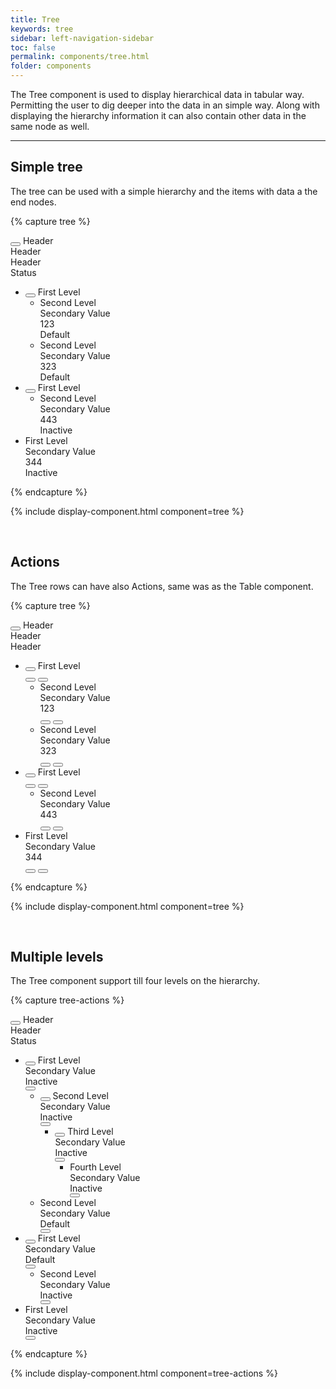 ```yaml
---
title: Tree
keywords: tree
sidebar: left-navigation-sidebar
toc: false
permalink: components/tree.html
folder: components
---
```


The Tree component is used to display hierarchical data in tabular way. Permitting the user to dig deeper into the data in an simple way. Along with displaying the hierarchy information it can also contain other data in the same node as well.

<hr/>

## Simple tree

The tree can be used with a simple hierarchy and the items with data a the end nodes.

{% capture tree %}
<div class="fd-tree fd-tree--header">
    <div class="fd-tree__row fd-tree__row--header">
        <div class="fd-tree__col fd-tree__col--control">
            <button class="fd-tree__control" aria-label="Expand all" aria-controls="q3gqJ609" aria-pressed="false"></button>
            Header
        </div>
        <div class="fd-tree__col">
            Header
        </div>
        <div class="fd-tree__col">
            Header
        </div>
        <div class="fd-tree__col">
            Status
        </div>
    </div>
</div>
<ul class="fd-tree" id="q3gqJ609" role="tree">
    <li class="fd-tree__item" role="treeitem" id="wcPvE475" aria-expanded="false">
        <div class="fd-tree__row">
            <div class="fd-tree__col fd-tree__col--control">
                <button class="fd-tree__control" aria-label="Expand" aria-controls="wcPvE475" aria-pressed="false"></button>
                <a class="fd-has-font-weight-semi">First Level</a>
            </div>
        </div>
        <ul class="fd-tree__group fd-tree__group--sublevel-1 is-hidden" role="group" aria-hidden="true">
            <li class="fd-tree__item" role="treeitem">
                <div class="fd-tree__row">
                    <div class="fd-tree__col fd-tree__col--control">
                       Second Level
                    </div>
                    <div class="fd-tree__col">
                        Secondary Value
                    </div>
                    <div class="fd-tree__col">
                        123
                    </div>
                    <div class="fd-tree__col">
                        <span class="fd-label">
                            Default
                        </span>
                    </div>
                </div>
            </li>
            <li class="fd-tree__item" role="treeitem">
                <div class="fd-tree__row">
                    <div class="fd-tree__col fd-tree__col--control">
                        Second Level
                    </div>
                    <div class="fd-tree__col">
                        Secondary Value
                    </div>
                    <div class="fd-tree__col">
                        323
                    </div>
                    <div class="fd-tree__col">
                        <span class="fd-label">
                            Default
                        </span>
                    </div>
                </div>
            </li>
        </ul>
    </li>
    <li class="fd-tree__item" role="treeitem" id="to6w3377" aria-expanded="false">
        <div class="fd-tree__row">
            <div class="fd-tree__col fd-tree__col--control">
                <button class="fd-tree__control" aria-label="Expand" aria-controls="to6w3377" aria-pressed="false"></button>
                <a class="fd-has-font-weight-semi">First Level</a>
            </div>
        </div>
        <ul class="fd-tree__group fd-tree__group--sublevel-1 is-hidden" role="group" aria-hidden="true">
            <li class="fd-tree__item" role="treeitem">
                <div class="fd-tree__row">
                    <div class="fd-tree__col fd-tree__col--control">
                        Second Level
                    </div>
                    <div class="fd-tree__col">
                        Secondary Value
                    </div>
                    <div class="fd-tree__col">
                        443
                    </div>
                    <div class="fd-tree__col">
                        <span class="fd-label">
                            Inactive
                        </span>
                    </div>
                </div>
            </li>
        </ul>
    </li>
    <li class="fd-tree__item" role="treeitem">
        <div class="fd-tree__row">
            <div class="fd-tree__col fd-tree__col--control">
                First Level
            </div>
            <div class="fd-tree__col">
                Secondary Value
            </div>
            <div class="fd-tree__col">
                344
            </div>
            <div class="fd-tree__col">
                <span class="fd-label">
                    Inactive
                </span>
            </div>
        </div>
    </li>
</ul>
{% endcapture %}

{% include display-component.html component=tree %}

<br />

## Actions

The Tree rows can have also Actions, same was as the Table component.

{% capture tree %}
<div class="fd-tree fd-tree--header">
    <div class="fd-tree__row fd-tree__row--header">
        <div class="fd-tree__col fd-tree__col--control">
            <button class="fd-tree__control" aria-label="Expand all" aria-controls="a3gqJ609" aria-pressed="false"></button>
            Header
        </div>
        <div class="fd-tree__col">
            Header
        </div>
        <div class="fd-tree__col">
            Header
        </div>
        <div class="fd-tree__col">
        </div>
    </div>
</div>
<ul class="fd-tree" id="a3gqJ609" role="tree">
    <li class="fd-tree__item" role="treeitem" id="wcPvE476" aria-expanded="false">
        <div class="fd-tree__row">
            <div class="fd-tree__col fd-tree__col--control">
                <button class="fd-tree__control" aria-label="Expand" aria-controls="wcPvE476" aria-pressed="false"></button>
                <a class="fd-has-font-weight-semi">First Level</a>
            </div>
            <div class="fd-tree__col">
            </div>
            <div class="fd-tree__col">
            </div>
            <div class="fd-tree__col fd-tree__col--actions">
                <button class="fd-button fd-button--text fd-button--icon fd-button--small">
                    <span class="fd-icon fd-icon--edit fd-icon--small" role="presentation"></span>
                </button>
                <button class="fd-button fd-button--text fd-button--icon fd-button--small">
                    <span class="fd-icon fd-icon--close fd-icon--small" role="presentation"></span>
                </button>
            </div>
        </div>
        <ul class="fd-tree__group fd-tree__group--sublevel-1 is-hidden" role="group" aria-hidden="true">
            <li class="fd-tree__item" role="treeitem">
                <div class="fd-tree__row">
                    <div class="fd-tree__col fd-tree__col--control">
                       Second Level
                    </div>
                    <div class="fd-tree__col">
                        Secondary Value
                    </div>
                    <div class="fd-tree__col">
                        123
                    </div>
                    <div class="fd-tree__col fd-tree__col--actions">
                        <button class="fd-button fd-button--text fd-button--icon fd-button--small">
                            <span class="fd-icon fd-icon--edit fd-icon--small" role="presentation"></span>
                        </button>
                        <button class="fd-button fd-button--text fd-button--icon fd-button--small">
                            <span class="fd-icon fd-icon--close fd-icon--small" role="presentation"></span>
                        </button>
                    </div>
                </div>
            </li>
            <li class="fd-tree__item" role="treeitem">
                <div class="fd-tree__row">
                    <div class="fd-tree__col fd-tree__col--control">
                        Second Level
                    </div>
                    <div class="fd-tree__col">
                        Secondary Value
                    </div>
                    <div class="fd-tree__col">
                        323
                    </div>
                    <div class="fd-tree__col fd-tree__col--actions">
                        <button class="fd-button fd-button--text fd-button--icon fd-button--small">
                            <span class="fd-icon fd-icon--edit fd-icon--small" role="presentation"></span>
                        </button>
                        <button class="fd-button fd-button--text fd-button--icon fd-button--small">
                            <span class="fd-icon fd-icon--close fd-icon--small" role="presentation"></span>
                        </button>
                    </div>
                </div>
            </li>
        </ul>
    </li>
    <li class="fd-tree__item" role="treeitem" id="to6w3378" aria-expanded="false">
        <div class="fd-tree__row">
            <div class="fd-tree__col fd-tree__col--control">
                <button class="fd-tree__control" aria-label="Expand" aria-controls="to6w3378" aria-pressed="false"></button>
                <a class="fd-has-font-weight-semi">First Level</a>
            </div>
            <div class="fd-tree__col">
            </div>
            <div class="fd-tree__col">
            </div>
            <div class="fd-tree__col fd-tree__col--actions">
                <button class="fd-button fd-button--text fd-button--icon fd-button--small">
                    <span class="fd-icon fd-icon--edit fd-icon--small" role="presentation"></span>
                </button>
                <button class="fd-button fd-button--text fd-button--icon fd-button--small">
                    <span class="fd-icon fd-icon--close fd-icon--small" role="presentation"></span>
                </button>
            </div>
        </div>
        <ul class="fd-tree__group fd-tree__group--sublevel-1 is-hidden" role="group" aria-hidden="true">
            <li class="fd-tree__item" role="treeitem">
                <div class="fd-tree__row">
                    <div class="fd-tree__col fd-tree__col--control">
                        Second Level
                    </div>
                    <div class="fd-tree__col">
                        Secondary Value
                    </div>
                    <div class="fd-tree__col">
                        443
                    </div>
                    <div class="fd-tree__col fd-tree__col--actions">
                        <button class="fd-button fd-button--text fd-button--icon fd-button--small">
                            <span class="fd-icon fd-icon--edit fd-icon--small" role="presentation"></span>
                        </button>
                        <button class="fd-button fd-button--text fd-button--icon fd-button--small">
                            <span class="fd-icon fd-icon--close fd-icon--small" role="presentation"></span>
                        </button>
                    </div>
                </div>
            </li>
        </ul>
    </li>
    <li class="fd-tree__item" role="treeitem">
        <div class="fd-tree__row">
            <div class="fd-tree__col fd-tree__col--control">
                First Level
            </div>
            <div class="fd-tree__col">
                Secondary Value
            </div>
            <div class="fd-tree__col">
                344
            </div>
            <div class="fd-tree__col fd-tree__col--actions">
                <button class="fd-button fd-button--text fd-button--icon fd-button--small">
                    <span class="fd-icon fd-icon--edit fd-icon--small" role="presentation"></span>
                </button>
                <button class="fd-button fd-button--text fd-button--icon fd-button--small">
                    <span class="fd-icon fd-icon--close fd-icon--small" role="presentation"></span>
                </button>
            </div>
        </div>
    </li>
</ul>
{% endcapture %}

{% include display-component.html component=tree %}

<br />


## Multiple levels

The Tree component support till four levels on the hierarchy.

{% capture tree-actions %}
<div class="fd-tree fd-tree--header">
    <div class="fd-tree__row fd-tree__row--header">
        <div class="fd-tree__col fd-tree__col--control">
            <button class="fd-tree__control" aria-label="Expand all" aria-controls="b3gqJ609" aria-pressed="false"></button>
            Header
        </div>
        <div class="fd-tree__col">
            Header
        </div>
        <div class="fd-tree__col">
            Status
        </div>
        <div class="fd-tree__col fd-tree__col--actions">
        </div>
    </div>
</div>
<ul class="fd-tree" id="b3gqJ609" role="tree">
    <li class="fd-tree__item" role="treeitem" id="acPvE475" aria-expanded="false">
        <div class="fd-tree__row">
            <div class="fd-tree__col fd-tree__col--control">
                <button class="fd-tree__control" aria-label="Expand" aria-controls="acPvE475" aria-pressed="false"></button>
                <a class="fd-has-font-weight-semi">First Level</a>
            </div>
            <div class="fd-tree__col">
                Secondary Value
            </div>
            <div class="fd-tree__col">
                <span class="fd-label">
                    Inactive
                </span>
            </div>
            <div class="fd-tree__col fd-tree__col--actions">
                <button class="fd-button fd-button--icon fd-button--text" aria-label="More">
                    <span class="fd-icon fd-icon--more fd-icon--small" role="presentation"></span>
                </button>
            </div>
        </div>
        <ul class="fd-tree__group fd-tree__group--sublevel-1 is-hidden" role="group" aria-hidden="true">
            <li class="fd-tree__item" role="treeitem" id="a2Qhp313" aria-expanded="false">
                <div class="fd-tree__row">
                    <div class="fd-tree__col fd-tree__col--control">
                        <button class="fd-tree__control" aria-label="Expand" aria-controls="a2Qhp313" aria-pressed="false"></button>
                        <a class="fd-has-font-weight-semi">Second Level</a>
                    </div>
                    <div class="fd-tree__col">
                        Secondary Value
                    </div>
                    <div class="fd-tree__col">
                        <span class="fd-label">
                            Inactive
                        </span>
                    </div>
                    <div class="fd-tree__col fd-tree__col--actions">
                        <button class="fd-button fd-button--icon fd-button--text" aria-label="More">
                            <span class="fd-icon fd-icon--more fd-icon--small" role="presentation"></span>
                        </button>
                    </div>
                </div>
                <ul class="fd-tree__group fd-tree__group--sublevel-2 is-hidden" role="group" aria-hidden="true">
                    <li class="fd-tree__item" role="treeitem" id="aKWZR356" aria-expanded="false">
                        <div class="fd-tree__row">
                            <div class="fd-tree__col fd-tree__col--control">
                                <button class="fd-tree__control" aria-label="Expand" aria-controls="aKWZR356" aria-pressed="false"></button>
                                <a class="fd-has-font-weight-semi">Third Level</a>
                            </div>
                            <div class="fd-tree__col">
                                Secondary Value
                            </div>
                            <div class="fd-tree__col">
                                <span class="fd-label">
                                    Inactive
                                </span>
                            </div>
                            <div class="fd-tree__col fd-tree__col--actions">
                                <button class="fd-button fd-button--icon fd-button--text" aria-label="More">
                                    <span class="fd-icon fd-icon--more fd-icon--small" role="presentation"></span>
                                </button>
                            </div>
                        </div>
                        <ul class="fd-tree__group fd-tree__group--sublevel-3 is-hidden" role="group" aria-hidden="true">
                            <li class="fd-tree__item" role="treeitem">
                                <div class="fd-tree__row">
                                    <div class="fd-tree__col fd-tree__col--control">
                                        Fourth Level
                                    </div>
                                    <div class="fd-tree__col">
                                        Secondary Value
                                    </div>
                                    <div class="fd-tree__col">
                                        <span class="fd-label">
                                            Inactive
                                        </span>
                                    </div>
                                    <div class="fd-tree__col fd-tree__col--actions">
                                        <button class="fd-button fd-button--icon fd-button--text" aria-label="More">
                                            <span class="fd-icon fd-icon--more fd-icon--small" role="presentation"></span>
                                        </button>
                                    </div>
                                </div>
                            </li>
                        </ul>
                    </li>
                </ul>
            </li>
            <li class="fd-tree__item" role="treeitem">
                <div class="fd-tree__row">
                    <div class="fd-tree__col fd-tree__col--control">
                        Second Level
                    </div>
                    <div class="fd-tree__col">
                        Secondary Value
                    </div>
                    <div class="fd-tree__col">
                        <span class="fd-label">
                            Default
                        </span>
                    </div>
                    <div class="fd-tree__col fd-tree__col--actions">
                        <button class="fd-button fd-button--icon fd-button--text" aria-label="More">
                            <span class="fd-icon fd-icon--more fd-icon--small" role="presentation"></span>
                        </button>
                    </div>
                </div>
            </li>
        </ul>
    </li>
    <li class="fd-tree__item" role="treeitem" id="ao6w3377" aria-expanded="false">
        <div class="fd-tree__row">
            <div class="fd-tree__col fd-tree__col--control">
                <button class="fd-tree__control" aria-label="Expand" aria-controls="ao6w3377" aria-pressed="false"></button>
                <a class="fd-has-font-weight-semi">First Level</a>
            </div>
            <div class="fd-tree__col">
                Secondary Value
            </div>
            <div class="fd-tree__col">
                <span class="fd-label">
                    Default
                </span>
            </div>
            <div class="fd-tree__col fd-tree__col--actions">
                <button class="fd-button fd-button--icon fd-button--text" aria-label="More">
                    <span class="fd-icon fd-icon--more fd-icon--small" role="presentation"></span>
                </button>
            </div>
        </div>
        <ul class="fd-tree__group fd-tree__group--sublevel-1 is-hidden" role="group" aria-hidden="true">
            <li class="fd-tree__item" role="treeitem">
                <div class="fd-tree__row">
                    <div class="fd-tree__col fd-tree__col--control">
                        Second Level
                    </div>
                    <div class="fd-tree__col">
                        Secondary Value
                    </div>
                    <div class="fd-tree__col">
                        <span class="fd-label">
                            Inactive
                        </span>
                    </div>
                    <div class="fd-tree__col fd-tree__col--actions">
                        <button class="fd-button fd-button--icon fd-button--text" aria-label="More">
                            <span class="fd-icon fd-icon--more fd-icon--small" role="presentation"></span>
                        </button>
                    </div>
                </div>
            </li>
        </ul>
    </li>
    <li class="fd-tree__item" role="treeitem">
        <div class="fd-tree__row">
            <div class="fd-tree__col fd-tree__col--control">
                First Level
            </div>
            <div class="fd-tree__col">
                Secondary Value
            </div>
            <div class="fd-tree__col">
                <span class="fd-label">
                    Inactive
                </span>
            </div>
            <div class="fd-tree__col fd-tree__col--actions">
                <button class="fd-button fd-button--icon fd-button--text" aria-label="More">
                    <span class="fd-icon fd-icon--more fd-icon--small" role="presentation"></span>
                </button>
            </div>
        </div>
    </li>
</ul>
{% endcapture %}

{% include display-component.html component=tree-actions %}
